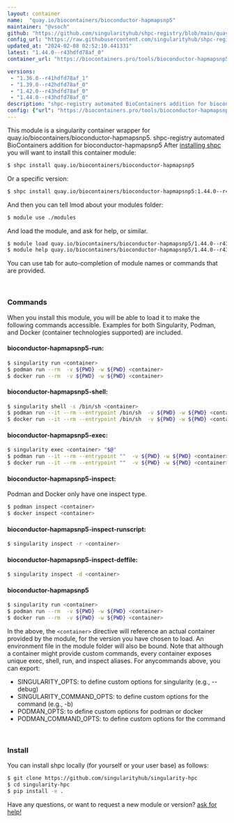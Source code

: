 ```yaml
---
layout: container
name:  "quay.io/biocontainers/bioconductor-hapmapsnp5"
maintainer: "@vsoch"
github: "https://github.com/singularityhub/shpc-registry/blob/main/quay.io/biocontainers/bioconductor-hapmapsnp5/container.yaml"
config_url: "https://raw.githubusercontent.com/singularityhub/shpc-registry/main/quay.io/biocontainers/bioconductor-hapmapsnp5/container.yaml"
updated_at: "2024-02-08 02:52:10.441331"
latest: "1.44.0--r43hdfd78af_0"
container_url: "https://biocontainers.pro/tools/bioconductor-hapmapsnp5"

versions:
 - "1.36.0--r41hdfd78af_1"
 - "1.39.0--r42hdfd78af_0"
 - "1.42.0--r43hdfd78af_0"
 - "1.44.0--r43hdfd78af_0"
description: "shpc-registry automated BioContainers addition for bioconductor-hapmapsnp5"
config: {"url": "https://biocontainers.pro/tools/bioconductor-hapmapsnp5", "maintainer": "@vsoch", "description": "shpc-registry automated BioContainers addition for bioconductor-hapmapsnp5", "latest": {"1.44.0--r43hdfd78af_0": "sha256:b96b0215a0818e77814498fdf8459b39fc84339b4ad5d855785787554a112a81"}, "tags": {"1.36.0--r41hdfd78af_1": "sha256:5393e45d5564dc2613060ecbe009c771b177d6ce2bc554292eea7736ebdcd9d7", "1.39.0--r42hdfd78af_0": "sha256:6a0b8cc388ab3185c92048dc7c679e086f4e90ebd5685e4afa08bc2de7731857", "1.42.0--r43hdfd78af_0": "sha256:c4105a4a0d9b661cc8dcbf47e0e47a0624d4940247a3154bce587c790f95903d", "1.44.0--r43hdfd78af_0": "sha256:b96b0215a0818e77814498fdf8459b39fc84339b4ad5d855785787554a112a81"}, "docker": "quay.io/biocontainers/bioconductor-hapmapsnp5"}
---
```


This module is a singularity container wrapper for quay.io/biocontainers/bioconductor-hapmapsnp5.
shpc-registry automated BioContainers addition for bioconductor-hapmapsnp5
After [installing shpc](#install) you will want to install this container module:


```bash
$ shpc install quay.io/biocontainers/bioconductor-hapmapsnp5
```

Or a specific version:

```bash
$ shpc install quay.io/biocontainers/bioconductor-hapmapsnp5:1.44.0--r43hdfd78af_0
```

And then you can tell lmod about your modules folder:

```bash
$ module use ./modules
```

And load the module, and ask for help, or similar.

```bash
$ module load quay.io/biocontainers/bioconductor-hapmapsnp5/1.44.0--r43hdfd78af_0
$ module help quay.io/biocontainers/bioconductor-hapmapsnp5/1.44.0--r43hdfd78af_0
```

You can use tab for auto-completion of module names or commands that are provided.

<br>

### Commands

When you install this module, you will be able to load it to make the following commands accessible.
Examples for both Singularity, Podman, and Docker (container technologies supported) are included.

#### bioconductor-hapmapsnp5-run:

```bash
$ singularity run <container>
$ podman run --rm  -v ${PWD} -w ${PWD} <container>
$ docker run --rm  -v ${PWD} -w ${PWD} <container>
```

#### bioconductor-hapmapsnp5-shell:

```bash
$ singularity shell -s /bin/sh <container>
$ podman run --it --rm --entrypoint /bin/sh  -v ${PWD} -w ${PWD} <container>
$ docker run --it --rm --entrypoint /bin/sh  -v ${PWD} -w ${PWD} <container>
```

#### bioconductor-hapmapsnp5-exec:

```bash
$ singularity exec <container> "$@"
$ podman run --it --rm --entrypoint ""  -v ${PWD} -w ${PWD} <container> "$@"
$ docker run --it --rm --entrypoint ""  -v ${PWD} -w ${PWD} <container> "$@"
```

#### bioconductor-hapmapsnp5-inspect:

Podman and Docker only have one inspect type.

```bash
$ podman inspect <container>
$ docker inspect <container>
```

#### bioconductor-hapmapsnp5-inspect-runscript:

```bash
$ singularity inspect -r <container>
```

#### bioconductor-hapmapsnp5-inspect-deffile:

```bash
$ singularity inspect -d <container>
```



#### bioconductor-hapmapsnp5

```bash
$ singularity run <container>
$ podman run --rm  -v ${PWD} -w ${PWD} <container>
$ docker run --rm  -v ${PWD} -w ${PWD} <container>
```


In the above, the `<container>` directive will reference an actual container provided
by the module, for the version you have chosen to load. An environment file in the
module folder will also be bound. Note that although a container
might provide custom commands, every container exposes unique exec, shell, run, and
inspect aliases. For anycommands above, you can export:

 - SINGULARITY_OPTS: to define custom options for singularity (e.g., --debug)
 - SINGULARITY_COMMAND_OPTS: to define custom options for the command (e.g., -b)
 - PODMAN_OPTS: to define custom options for podman or docker
 - PODMAN_COMMAND_OPTS: to define custom options for the command

<br>

### Install

You can install shpc locally (for yourself or your user base) as follows:

```bash
$ git clone https://github.com/singularityhub/singularity-hpc
$ cd singularity-hpc
$ pip install -e .
```

Have any questions, or want to request a new module or version? [ask for help!](https://github.com/singularityhub/singularity-hpc/issues)